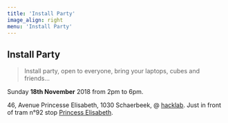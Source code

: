 ```yaml
---
title: 'Install Party'
image_align: right
menu: 'Install Party'
---
```


## Install Party
> Install party, open to everyone, bring your laptops, cubes and friends…

Sunday **18th November** 2018 from 2pm to 6pm.

46, Avenue Princesse Elisabeth, 1030 Schaerbeek, @ [hacklab](https://ps.zoethical.com/t/welcome-to-the-hacklab-bxl/1600).
Just in front of tram n°92 stop [Princess Elisabeth](https://www.openstreetmap.org/#map=19/50.87286/4.37672).